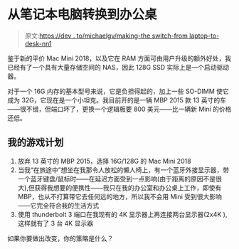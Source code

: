 # 从笔记本电脑转换到办公桌

> 原文:[https://dev . to/michaelgv/making-the switch-from laptop-to-desk-nn1](https://dev.to/michaelgv/making-the-switch-from-laptop-to-desk-nn1)

鉴于新的平价 Mac Mini 2018，以及它在 RAM 方面可由用户升级的额外好处，我已经有了一个具有大量存储空间的 NAS，因此 128G SSD 实际上是一个启动驱动器。

对于一个 16G 内存的基本型号来说，它是负担得起的，加上一些 SO-DIMM 使它成为 32G，它现在是一个小坦克。我目前开的是一辆 MBP 2015 款 13 英寸的车——很不错，但端口坏了，更换一个逻辑板要 800 美元——比一辆新 Mini 的价格还低。

## [](#my-gameplan)我的游戏计划

1.  放弃 13 英寸的 MBP 2015，选择 16G/128G 的 Mac Mini 2018
2.  当我“在旅途中”想坐在我那令人放松的懒人椅上，有一个蓝牙外接显示器，带一个蓝牙键盘/鼠标时——在延迟方面受到一点影响(由于距离的原因不是很大),但获得我想要的便携性——我只在我的办公室和办公桌上工作，即使有 MBP，也从不打算带它去任何远的地方，所以我不会用 Mini 受到很大影响——它完全符合我的生活方式
3.  使用 thunderbolt 3 端口在我现有的 4K 显示器上再连接两台显示器(2x4K ),这样就有了 3 台 4K 显示器

如果你要做出改变，你的策略是什么？